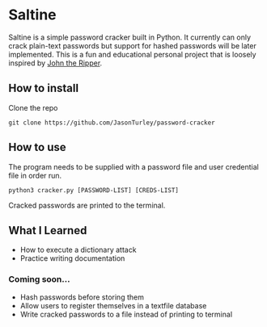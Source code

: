 # Saltine
Saltine is a simple password cracker built in Python. It currently can only crack plain-text passwords
but support for hashed passwords will be later implemented. This is a fun and educational personal project that is 
loosely inspired by [John the Ripper](https://www.openwall.com/john/). 

## How to install
Clone the repo
```
git clone https://github.com/JasonTurley/password-cracker
```

## How to use
The program needs to be supplied with a password file and user credential file in order run.
```
python3 cracker.py [PASSWORD-LIST] [CREDS-LIST]
```

Cracked passwords are printed to the terminal.

## What I Learned
+ How to execute a dictionary attack
+ Practice writing documentation

### Coming soon...
+ Hash passwords before storing them
+ Allow users to register themselves in a textfile database
+ Write cracked passwords to a file instead of printing to terminal

